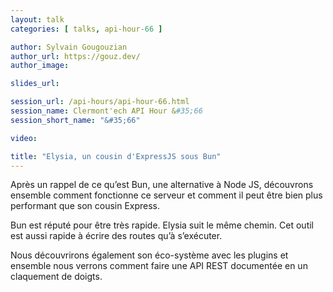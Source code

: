 ```yaml
---
layout: talk
categories: [ talks, api-hour-66 ]

author: Sylvain Gougouzian
author_url: https://gouz.dev/
author_image:

slides_url:

session_url: /api-hours/api-hour-66.html
session_name: Clermont'ech API Hour &#35;66
session_short_name: "&#35;66"

video:

title: "Elysia, un cousin d'ExpressJS sous Bun"
---
```


Après un rappel de ce qu’est Bun, une alternative à Node JS, découvrons ensemble comment fonctionne ce serveur et comment il peut être bien plus
performant que son cousin Express.

Bun est réputé pour être très rapide. Elysia suit le même chemin. Cet outil est aussi rapide à écrire des routes qu’à s’exécuter.

Nous découvrirons également son éco-système avec les plugins et ensemble nous verrons comment faire une API REST documentée en un claquement de
doigts.

